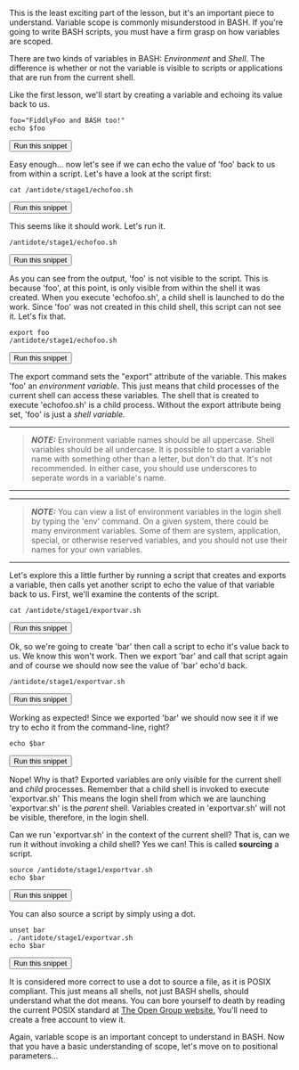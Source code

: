 This is the least exciting part of the lesson, but it's an important piece to understand.  Variable scope is commonly misunderstood in BASH.  If you're going to write BASH scripts, you must have a firm grasp on how variables are scoped.

There are two kinds of variables in BASH: *Environment* and *Shell*.  The difference is whether or not the variable is visible to scripts or applications that are run from the current shell.

Like the first lesson, we'll start by creating a variable and echoing its value back to us.


```
foo="FiddlyFoo and BASH too!"
echo $foo
```
<button type="button" class="btn btn-primary btn-sm" onclick="runSnippetInTab('linux1', this)">Run this snippet</button>

Easy enough... now let's see if we can echo the value of 'foo' back to us from within a script.  Let's have a look at the script first:


```
cat /antidote/stage1/echofoo.sh
```
<button type="button" class="btn btn-primary btn-sm" onclick="runSnippetInTab('linux1', this)">Run this snippet</button>

This seems like it should work.  Let's run it.

```
/antidote/stage1/echofoo.sh
```
<button type="button" class="btn btn-primary btn-sm" onclick="runSnippetInTab('linux1', this)">Run this snippet</button>

As you can see from the output, 'foo' is not visible to the script.  This is because 'foo', at this point, is only visible from within the shell it was created.  When you execute 'echofoo.sh', a child shell is launched to do the work.  Since 'foo' was not created in this child shell, this script can not see it.  Let's fix that.

```
export foo
/antidote/stage1/echofoo.sh
```
<button type="button" class="btn btn-primary btn-sm" onclick="runSnippetInTab('linux1', this)">Run this snippet</button>

The export command sets the "export" attribute of the variable.  This makes 'foo' an *environment variable*.  This just means that child processes of the current shell can access these variables.  The shell that is created to execute 'echofoo.sh' is a child process.  Without the export attribute being set, 'foo' is just a *shell variable.*

---
> **_NOTE:_**  Environment variable names should be all uppercase.  Shell variables should be all undercase.  It is possible to start a variable name with something other than a letter, but don't do that.  It's not recommended.  In either case, you should use underscores to seperate words in a variable's name.

---

---
> **_NOTE:_**  You can view a list of environment variables in the login shell by typing the 'env' command.  On a given system, there could be many environment variables.  Some of them are system, application, special, or otherwise reserved variables, and you should not use their names for your own variables.

---

Let's explore this a little further by running a script that creates and exports a variable, then calls yet another script to echo the value of that variable back to us.  First, we'll examine the contents of the script.

```
cat /antidote/stage1/exportvar.sh
```
<button type="button" class="btn btn-primary btn-sm" onclick="runSnippetInTab('linux1', this)">Run this snippet</button>

Ok, so we're going to create 'bar' then call a script to echo it's value back to us.  We know this won't work.  Then we export 'bar' and call that script again and of course we should now see the value of 'bar' echo'd back.

```
/antidote/stage1/exportvar.sh
```
<button type="button" class="btn btn-primary btn-sm" onclick="runSnippetInTab('linux1', this)">Run this snippet</button>

Working as expected!  Since we exported 'bar' we should now see it if we try to echo it from the command-line, right?

```
echo $bar
```
<button type="button" class="btn btn-primary btn-sm" onclick="runSnippetInTab('linux1', this)">Run this snippet</button>

Nope!  Why is that?  Exported variables are only visible for the current shell and *child* processes.  Remember that a child shell is invoked to execute 'exportvar.sh'  This means the login shell from which we are launching 'exportvar.sh' is the *parent* shell.  Variables created in 'exportvar.sh' will not be visible, therefore, in the login shell.

Can we run 'exportvar.sh' in the context of the current shell?  That is, can we run it without invoking a child shell?  Yes we can!  This is called **sourcing** a script.

```
source /antidote/stage1/exportvar.sh
echo $bar
```
<button type="button" class="btn btn-primary btn-sm" onclick="runSnippetInTab('linux1', this)">Run this snippet</button>

You can also source a script by simply using a dot.


```
unset bar
. /antidote/stage1/exportvar.sh
echo $bar
```
<button type="button" class="btn btn-primary btn-sm" onclick="runSnippetInTab('linux1', this)">Run this snippet</button>

It is considered more correct to use a dot to source a file, as it is POSIX compliant.  This just means all shells, not just BASH shells, should understand what the dot means.  You can bore yourself to death by reading the current POSIX standard at [The Open Group website.](https://publications.opengroup.org/standards/unix/t101)  You'll need to create a free account to view it.

Again, variable scope is an important concept to understand in BASH.  Now that you have a basic understanding of scope, let's move on to positional parameters...








